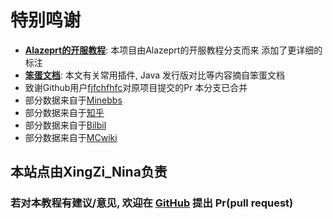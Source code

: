 # 特别鸣谢

- **[Alazeprt的开服教程](https://server.alazeprt.top)**: 本项目由Alazeprt的开服教程分支而来 添加了更详细的标注
- **[笨蛋文档](https://nitwikit.8aka.cn/)**: 本文有关常用插件, Java 发行版对比等内容摘自笨蛋文档
- 致谢Github用户[fjfchfhfc](https://github.com/fjfchfhfc)对原项目提交的Pr 本分支已合并
- 部分数据来自于[Minebbs](https://www.minebbs.com/)
- 部分数据来自于[知乎](https://zhuanlan.zhihu.com/p/472095411)
- 部分数据来自于[Bilbil](https://www.bilibili.com/opus/814123588232675361)
- 部分数据来自于[MCwiki](https://zh.minecraft.wiki/)




## 本站点由XingZi_Nina负责
### 若对本教程有建议/意见, 欢迎在 [GitHub](https://github.com/XingZiNina/mcserver-wiki) 提出 Pr(pull request)
